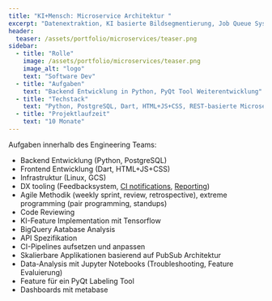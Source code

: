 ```yaml
---
title: "KI+Mensch: Microservice Architektur "
excerpt: "Datenextraktion, KI basierte Bildsegmentierung, Job Queue System"
header:
  teaser: /assets/portfolio/microservices/teaser.png
sidebar:
  - title: "Rolle"
    image: /assets/portfolio/microservices/teaser.png
    image_alt: "logo"
    text: "Software Dev"
  - title: "Aufgaben"
    text: "Backend Entwicklung in Python, PyQt Tool Weiterentwicklung"
  - title: "Techstack"
    text: "Python, PostgreSQL, Dart, HTML+JS+CSS, REST-basierte Microservice-Architektur, CI, Keras/Tensorflow"
  - title: "Projektlaufzeit"
    text: "10 Monate"
---
```


Aufgaben innerhalb des Engineering Teams:
- Backend Entwicklung (Python, PostgreSQL)
- Frontend Entwicklung (Dart, HTML+JS+CSS)
- Infrastruktur (Linux, GCS)
- DX tooling (Feedbacksystem, <a target="_blank" href="https://github.com/AlxndrJhn/drone-desktop-notifier">CI notifications</a>,
  <a target="_blank" href="https://github.com/AlxndrJhn/ghsprint">Reporting</a>)
- Agile Methodik (weekly sprint, review, retrospective), extreme programming (pair programming, standups)
- Code Reviewing
- KI-Feature Implementation mit Tensorflow
- BigQuery Aatabase Analysis
- API Spezifikation
- CI-Pipelines aufsetzen und anpassen
- Skalierbare Applikationen basierend auf PubSub Architektur
- Data-Analysis mit Jupyter Notebooks (Troubleshooting, Feature Evaluierung)
- Feature für ein PyQt Labeling Tool
- Dashboards mit metabase
